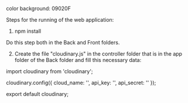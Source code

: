 color background: 09020F

Steps for the running of the web application:

1. npm install

  Do this step both in the Back and Front folders.

2. Create the file "cloudinary.js" in the controller folder that is in the app folder of the Back folder and fill this necessary data:

  import cloudinary from 'cloudinary';

  cloudinary.config({ 
    cloud_name: '', 
    api_key: '', 
    api_secret: '' 
  });

  export default cloudinary;